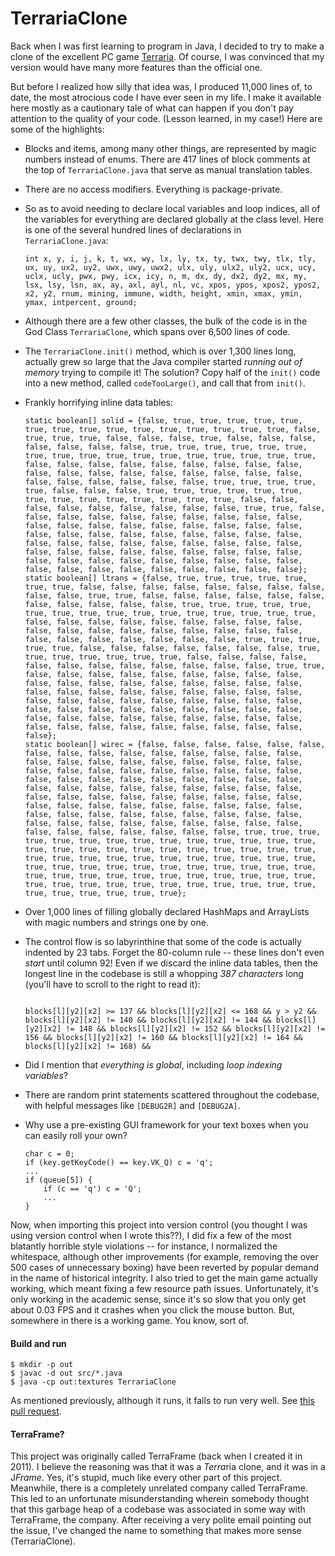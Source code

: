 # TerrariaClone

Back when I was first learning to program in Java, I decided to try to
make a clone of the excellent PC game [Terraria]. Of course, I was
convinced that my version would have many more features than the
official one.

But before I realized how silly that idea was, I produced 11,000 lines
of, to date, the most atrocious code I have ever seen in my life. I
make it available here mostly as a cautionary tale of what can happen
if you don't pay attention to the quality of your code. (Lesson
learned, in my case!) Here are some of the highlights:

* Blocks and items, among many other things, are represented by magic
  numbers instead of enums. There are 417 lines of block comments at
  the top of `TerrariaClone.java` that serve as manual translation
  tables.
* There are no access modifiers. Everything is package-private.
* So as to avoid needing to declare local variables and loop indices,
  all of the variables for everything are declared globally at the
  class level. Here is one of the several hundred lines of
  declarations in `TerrariaClone.java`:

    ```
    int x, y, i, j, k, t, wx, wy, lx, ly, tx, ty, twx, twy, tlx, tly, ux, uy, ux2, uy2, uwx, uwy, uwx2, ulx, uly, ulx2, uly2, ucx, ucy, uclx, ucly, pwx, pwy, icx, icy, n, m, dx, dy, dx2, dy2, mx, my, lsx, lsy, lsn, ax, ay, axl, ayl, nl, vc, xpos, ypos, xpos2, ypos2, x2, y2, rnum, mining, immune, width, height, xmin, xmax, ymin, ymax, intpercent, ground;
    ```

* Although there are a few other classes, the bulk of the code is in
  the God Class `TerrariaClone`, which spans over 6,500 lines of code.

* The `TerrariaClone.init()` method, which is over 1,300 lines long,
  actually grew so large that the Java compiler started *running out
  of memory* trying to compile it! The solution? Copy half of the
  `init()` code into a new method, called `codeTooLarge()`, and call
  that from `init()`.

* Frankly horrifying inline data tables:

    ```
    static boolean[] solid = {false, true, true, true, true, true, true, true, true, true, true, true, true, true, true, true, false, true, true, true, false, false, false, true, false, false, false, false, false, false, false, true, true, true, true, true, true, true, true, true, true, true, true, true, true, true, true, true, false, false, false, false, false, false, false, false, false, false, false, false, false, false, false, false, false, false, false, false, false, false, false, false, true, true, true, true, true, false, false, false, true, true, true, true, true, true, true, true, true, true, true, true, true, true, false, false, false, false, false, false, false, false, false, true, true, false, false, false, false, false, false, false, false, false, false, false, false, false, false, false, false, false, false, false, false, false, false, false, false, false, false, false, false, false, false, false, false, false, false, false, false, false, false, false, false, false, false, false, false, false, false, false, false, false, false, false, false, false, false, false, false, false, false, false, false, false, false, false, false};
    static boolean[] ltrans = {false, true, true, true, true, true, true, true, false, false, false, false, false, false, false, false, false, false, true, true, false, false, false, false, false, false, false, false, false, false, false, true, true, true, true, true, true, true, true, true, true, true, true, true, true, true, true, false, false, false, false, false, false, false, false, false, false, false, false, false, false, false, false, false, false, false, false, false, false, false, false, false, true, true, true, true, true, false, false, false, false, false, false, false, true, true, true, true, true, true, true, false, false, false, false, false, false, false, false, false, false, false, false, true, true, false, false, false, false, false, false, false, false, false, false, false, false, false, false, false, false, false, false, false, false, false, false, false, false, false, false, false, false, false, false, false, false, false, false, false, false, false, false, false, false, false, false, false, false, false, false, false, false, false, false, false, false, false, false, false, false, false, false, false, false, false, false, false, false};
    static boolean[] wirec = {false, false, false, false, false, false, false, false, false, false, false, false, false, false, false, false, false, false, false, false, false, false, false, false, false, false, false, false, false, false, false, false, false, false, false, false, false, false, false, false, false, false, false, false, false, false, false, false, false, false, false, false, false, false, false, false, false, false, false, false, false, false, false, false, false, false, false, false, false, false, false, false, false, false, false, false, false, false, false, false, false, false, false, false, false, false, false, false, false, false, false, false, false, false, true, true, true, true, true, true, true, true, true, true, true, true, true, true, true, true, true, true, true, true, true, true, true, true, true, true, true, true, true, true, true, true, true, true, true, true, true, true, true, true, true, true, true, true, true, true, true, true, true, true, true, true, true, true, true, true, true, true, true, true, true, true, true, true, true, true, true, true, true, true, true, true, true, true, true};
    ```

* Over 1,000 lines of filling globally declared HashMaps and
  ArrayLists with magic numbers and strings one by one.

* The control flow is so labyrinthine that some of the code is
  actually indented by 23 tabs. Forget the 80-column rule -- these
  lines don't even *start* until column 92! Even if we discard the inline
  data tables, then the longest line in the codebase is still a
  whopping *387 characters* long (you'll have to scroll to the right
  to read it):

    ```
                                                                                                     blocks[l][y2][x2] >= 137 && blocks[l][y2][x2] <= 168 && y > y2 && blocks[l][y2][x2] != 140 && blocks[l][y2][x2] != 144 && blocks[l][y2][x2] != 148 && blocks[l][y2][x2] != 152 && blocks[l][y2][x2] != 156 && blocks[l][y2][x2] != 160 && blocks[l][y2][x2] != 164 && blocks[l][y2][x2] != 168) &&
    ```

* Did I mention that *everything is global*, including *loop indexing
  variables*?

* There are random print statements scattered throughout the codebase,
  with helpful messages like `[DEBUG2R]` and `[DEBUG2A]`.

* Why use a pre-existing GUI framework for your text boxes when you
  can easily roll your own?

    ```
    char c = 0;
    if (key.getKeyCode() == key.VK_Q) c = 'q';
    ...
    if (queue[5]) {
        if (c == 'q') c = 'Q';
        ...
    }
    ```

Now, when importing this project into version control (you thought I
was using version control when I wrote this??), I did fix a few of the
most blatantly horrible style violations -- for instance, I normalized
the whitespace, although other improvements (for example, removing the
over 500 cases of unnecessary boxing) have been reverted by popular
demand in the name of historical integrity. I also tried to get the
main game actually working, which meant fixing a few resource path
issues. Unfortunately, it's only working in the academic sense, since
it's so slow that you only get about 0.03 FPS and it crashes when you
click the mouse button. But, somewhere in there is a working game. You
know, sort of.

#### Build and run

```
$ mkdir -p out
$ javac -d out src/*.java
$ java -cp out:textures TerrariaClone
```

As mentioned previously, although it runs, it fails to run very well.
See [this pull request][fix-bugs].

#### TerraFrame?

This project was originally called TerraFrame (back when I created it
in 2011). I believe the reasoning was that it was a *Terra*ria clone,
and it was in a J*Frame*. Yes, it's stupid, much like every other part
of this project. Meanwhile, there is a completely unrelated company
called TerraFrame. This led to an unfortunate misunderstanding wherein
somebody thought that this garbage heap of a codebase was associated
in some way with TerraFrame, the company. After receiving a very
polite email pointing out the issue, I've changed the name to
something that makes more sense (TerrariaClone).

[fix-bugs]: https://github.com/raxod502/TerrariaClone/pull/12
[terraria]: https://terraria.org/
